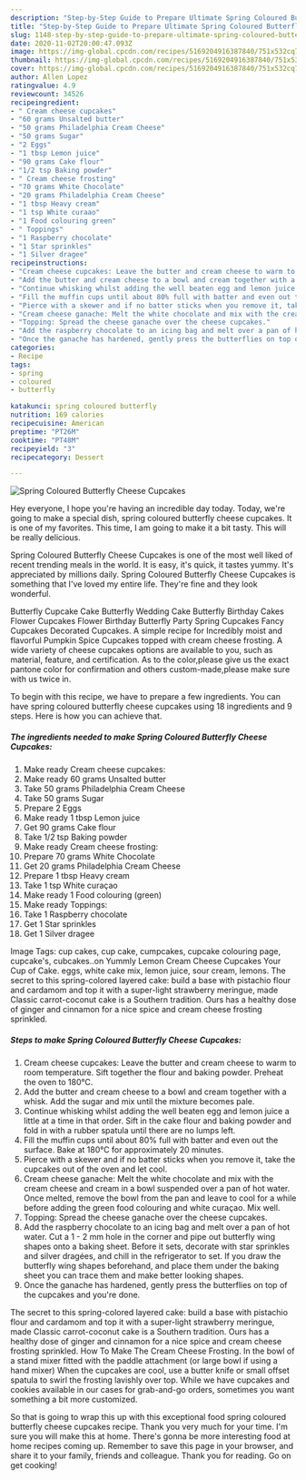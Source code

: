 ```yaml
---
description: "Step-by-Step Guide to Prepare Ultimate Spring Coloured Butterfly Cheese Cupcakes"
title: "Step-by-Step Guide to Prepare Ultimate Spring Coloured Butterfly Cheese Cupcakes"
slug: 1148-step-by-step-guide-to-prepare-ultimate-spring-coloured-butterfly-cheese-cupcakes
date: 2020-11-02T20:00:47.093Z
image: https://img-global.cpcdn.com/recipes/5169204916387840/751x532cq70/spring-coloured-butterfly-cheese-cupcakes-recipe-main-photo.jpg
thumbnail: https://img-global.cpcdn.com/recipes/5169204916387840/751x532cq70/spring-coloured-butterfly-cheese-cupcakes-recipe-main-photo.jpg
cover: https://img-global.cpcdn.com/recipes/5169204916387840/751x532cq70/spring-coloured-butterfly-cheese-cupcakes-recipe-main-photo.jpg
author: Allen Lopez
ratingvalue: 4.9
reviewcount: 34526
recipeingredient:
- " Cream cheese cupcakes"
- "60 grams Unsalted butter"
- "50 grams Philadelphia Cream Cheese"
- "50 grams Sugar"
- "2 Eggs"
- "1 tbsp Lemon juice"
- "90 grams Cake flour"
- "1/2 tsp Baking powder"
- " Cream cheese frosting"
- "70 grams White Chocolate"
- "20 grams Philadelphia Cream Cheese"
- "1 tbsp Heavy cream"
- "1 tsp White curaao"
- "1 Food colouring green"
- " Toppings"
- "1 Raspberry chocolate"
- "1 Star sprinkles"
- "1 Silver dragee"
recipeinstructions:
- "Cream cheese cupcakes: Leave the butter and cream cheese to warm to room temperature. Sift together the flour and baking powder. Preheat the oven to 180°C."
- "Add the butter and cream cheese to a bowl and cream together with a whisk. Add the sugar and mix until the mixture becomes pale."
- "Continue whisking whilst adding the well beaten egg and lemon juice a little at a time in that order. Sift in the cake flour and baking powder and fold in with a rubber spatula until there are no lumps left."
- "Fill the muffin cups until about 80% full with batter and even out the surface. Bake at 180°C for approximately 20 minutes."
- "Pierce with a skewer and if no batter sticks when you remove it, take the cupcakes out of the oven and let cool."
- "Cream cheese ganache: Melt the white chocolate and mix with the cream cheese and cream in a bowl suspended over a pan of hot water. Once melted, remove the bowl from the pan and leave to cool for a while before adding the green food colouring and white curaçao. Mix well."
- "Topping: Spread the cheese ganache over the cheese cupcakes."
- "Add the raspberry chocolate to an icing bag and melt over a pan of hot water. Cut a 1 - 2 mm hole in the corner and pipe out butterfly wing shapes onto a baking sheet. Before it sets, decorate with star sprinkles and silver dragées, and chill in the refrigerator to set. If you draw the butterfly wing shapes beforehand, and place them under the baking sheet you can trace them and make better looking shapes."
- "Once the ganache has hardened, gently press the butterflies on top of the cupcakes and you&#39;re done."
categories:
- Recipe
tags:
- spring
- coloured
- butterfly

katakunci: spring coloured butterfly 
nutrition: 169 calories
recipecuisine: American
preptime: "PT26M"
cooktime: "PT48M"
recipeyield: "3"
recipecategory: Dessert

---
```



![Spring Coloured Butterfly Cheese Cupcakes](https://img-global.cpcdn.com/recipes/5169204916387840/751x532cq70/spring-coloured-butterfly-cheese-cupcakes-recipe-main-photo.jpg)

Hey everyone, I hope you're having an incredible day today. Today, we're going to make a special dish, spring coloured butterfly cheese cupcakes. It is one of my favorites. This time, I am going to make it a bit tasty. This will be really delicious.

Spring Coloured Butterfly Cheese Cupcakes is one of the most well liked of recent trending meals in the world. It is easy, it's quick, it tastes yummy. It's appreciated by millions daily. Spring Coloured Butterfly Cheese Cupcakes is something that I've loved my entire life. They're fine and they look wonderful.

Butterfly Cupcake Cake Butterfly Wedding Cake Butterfly Birthday Cakes Flower Cupcakes Flower Birthday Butterfly Party Spring Cupcakes Fancy Cupcakes Decorated Cupcakes. A simple recipe for Incredibly moist and flavorful Pumpkin Spice Cupcakes topped with cream cheese frosting. A wide variety of cheese cupcakes options are available to you, such as material, feature, and certification. As to the color,please give us the exact pantone color for confirmation and others custom-made,please make sure with us twice in.


To begin with this recipe, we have to prepare a few ingredients. You can have spring coloured butterfly cheese cupcakes using 18 ingredients and 9 steps. Here is how you can achieve that.

<!--inarticleads1-->

##### The ingredients needed to make Spring Coloured Butterfly Cheese Cupcakes:

1. Make ready  Cream cheese cupcakes:
1. Make ready 60 grams Unsalted butter
1. Take 50 grams Philadelphia Cream Cheese
1. Take 50 grams Sugar
1. Prepare 2 Eggs
1. Make ready 1 tbsp Lemon juice
1. Get 90 grams Cake flour
1. Take 1/2 tsp Baking powder
1. Make ready  Cream cheese frosting:
1. Prepare 70 grams White Chocolate
1. Get 20 grams Philadelphia Cream Cheese
1. Prepare 1 tbsp Heavy cream
1. Take 1 tsp White curaçao
1. Make ready 1 Food colouring (green)
1. Make ready  Toppings:
1. Take 1 Raspberry chocolate
1. Get 1 Star sprinkles
1. Get 1 Silver dragee


Image Tags: cup cakes, cup cake, cumpcakes, cupcake colouring page, cupcake&#39;s, cubcakes..on Yummly Lemon Cream Cheese Cupcakes Your Cup of Cake. eggs, white cake mix, lemon juice, sour cream, lemons. The secret to this spring-colored layered cake: build a base with pistachio flour and cardamom and top it with a super-light strawberry meringue, made Classic carrot-coconut cake is a Southern tradition. Ours has a healthy dose of ginger and cinnamon for a nice spice and cream cheese frosting sprinkled. 

<!--inarticleads2-->

##### Steps to make Spring Coloured Butterfly Cheese Cupcakes:

1. Cream cheese cupcakes: Leave the butter and cream cheese to warm to room temperature. Sift together the flour and baking powder. Preheat the oven to 180°C.
1. Add the butter and cream cheese to a bowl and cream together with a whisk. Add the sugar and mix until the mixture becomes pale.
1. Continue whisking whilst adding the well beaten egg and lemon juice a little at a time in that order. Sift in the cake flour and baking powder and fold in with a rubber spatula until there are no lumps left.
1. Fill the muffin cups until about 80% full with batter and even out the surface. Bake at 180°C for approximately 20 minutes.
1. Pierce with a skewer and if no batter sticks when you remove it, take the cupcakes out of the oven and let cool.
1. Cream cheese ganache: Melt the white chocolate and mix with the cream cheese and cream in a bowl suspended over a pan of hot water. Once melted, remove the bowl from the pan and leave to cool for a while before adding the green food colouring and white curaçao. Mix well.
1. Topping: Spread the cheese ganache over the cheese cupcakes.
1. Add the raspberry chocolate to an icing bag and melt over a pan of hot water. Cut a 1 - 2 mm hole in the corner and pipe out butterfly wing shapes onto a baking sheet. Before it sets, decorate with star sprinkles and silver dragées, and chill in the refrigerator to set. If you draw the butterfly wing shapes beforehand, and place them under the baking sheet you can trace them and make better looking shapes.
1. Once the ganache has hardened, gently press the butterflies on top of the cupcakes and you&#39;re done.


The secret to this spring-colored layered cake: build a base with pistachio flour and cardamom and top it with a super-light strawberry meringue, made Classic carrot-coconut cake is a Southern tradition. Ours has a healthy dose of ginger and cinnamon for a nice spice and cream cheese frosting sprinkled. How To Make The Cream Cheese Frosting. In the bowl of a stand mixer fitted with the paddle attachment (or large bowl if using a hand mixer) When the cupcakes are cool, use a butter knife or small offset spatula to swirl the frosting lavishly over top. While we have cupcakes and cookies available in our cases for grab-and-go orders, sometimes you want something a bit more customized. 

So that is going to wrap this up with this exceptional food spring coloured butterfly cheese cupcakes recipe. Thank you very much for your time. I'm sure you will make this at home. There's gonna be more interesting food at home recipes coming up. Remember to save this page in your browser, and share it to your family, friends and colleague. Thank you for reading. Go on get cooking!
